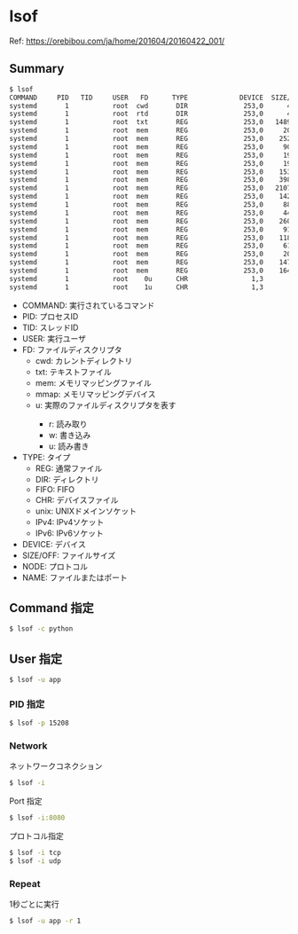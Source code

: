 # lsof
Ref: https://orebibou.com/ja/home/201604/20160422_001/

## Summary

```bash
$ lsof
COMMAND     PID   TID     USER   FD      TYPE             DEVICE  SIZE/OFF       NODE NAME
systemd       1           root  cwd       DIR              253,0      4096        128 /
systemd       1           root  rtd       DIR              253,0      4096        128 /
systemd       1           root  txt       REG              253,0   1489960     196956 /usr/lib/systemd/systemd
systemd       1           root  mem       REG              253,0     20032  201382954 /usr/lib64/libuuid.so.1.3.0
systemd       1           root  mem       REG              253,0    252704  201609186 /usr/lib64/libblkid.so.1.1.0
systemd       1           root  mem       REG              253,0     90632  201382920 /usr/lib64/libz.so.1.2.7
systemd       1           root  mem       REG              253,0     19888  201524817 /usr/lib64/libattr.so.1.1.0
systemd       1           root  mem       REG              253,0     19520  201328490 /usr/lib64/libdl-2.17.so
systemd       1           root  mem       REG              253,0    153192  201328867 /usr/lib64/liblzma.so.5.0.99
systemd       1           root  mem       REG              253,0    398272  201328924 /usr/lib64/libpcre.so.1.2.0
systemd       1           root  mem       REG              253,0   2107816  201328483 /usr/lib64/libc-2.17.so
systemd       1           root  mem       REG              253,0    142304  201328516 /usr/lib64/libpthread-2.17.so
systemd       1           root  mem       REG              253,0     88720  201326729 /usr/lib64/libgcc_s-4.8.5-20150702.so.1
systemd       1           root  mem       REG              253,0     44096  201328521 /usr/lib64/librt-2.17.so
systemd       1           root  mem       REG              253,0    260784  201673504 /usr/lib64/libmount.so.1.1.0
systemd       1           root  mem       REG              253,0     91768  201566273 /usr/lib64/libkmod.so.2.2.10
systemd       1           root  mem       REG              253,0    118792  201382927 /usr/lib64/libaudit.so.1.0.0
systemd       1           root  mem       REG              253,0     61648  201649973 /usr/lib64/libpam.so.0.83.1
systemd       1           root  mem       REG              253,0     20024  201524821 /usr/lib64/libcap.so.2.22
systemd       1           root  mem       REG              253,0    147120  201382917 /usr/lib64/libselinux.so.1
systemd       1           root  mem       REG              253,0    164440  202444375 /usr/lib64/ld-2.17.so
systemd       1           root    0u      CHR                1,3       0t0       1028 /dev/null
systemd       1           root    1u      CHR                1,3       0t0       1028 /dev/null
```

* COMMAND: 実行されているコマンド
* PID: プロセスID
* TID: スレッドID
* USER: 実行ユーザ
* FD: ファイルディスクリプタ
  * cwd: カレントディレクトリ
  * txt: テキストファイル
  * mem: メモリマッピングファイル
  * mmap: メモリマッピングデバイス
  * <int>u: 実際のファイルディスクリプタを表す
    * r: 読み取り
    * w: 書き込み
    * u: 読み書き
* TYPE: タイプ
  * REG: 通常ファイル
  * DIR: ディレクトリ
  * FIFO: FIFO
  * CHR: デバイスファイル
  * unix: UNIXドメインソケット
  * IPv4: IPv4ソケット
  * IPv6: IPv6ソケット
* DEVICE: デバイス
* SIZE/OFF: ファイルサイズ
* NODE: プロトコル
* NAME: ファイルまたはポート

## Command 指定
```bash
$ lsof -c python
```

## User 指定
```bash
$ lsof -u app
```

### PID 指定
```bash
$ lsof -p 15208
```

### Network
ネットワークコネクション
```bash
$ lsof -i
```

Port 指定
```bash
$ lsof -i:8080
```

プロトコル指定
```bash
$ lsof -i tcp
$ lsof -i udp
```

### Repeat
1秒ごとに実行
```bash
$ lsof -u app -r 1
```
